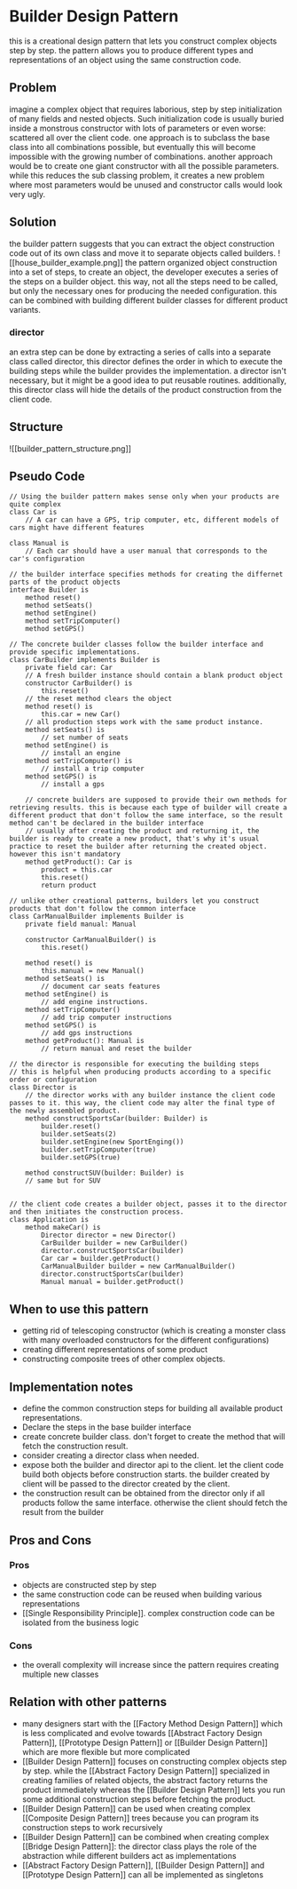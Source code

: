 # Builder Design Pattern
this is a creational design pattern that lets you construct complex objects step by step. the pattern allows you to produce different types and representations of an object using the same construction code.

## Problem
imagine a complex object that requires laborious, step by step initialization of many fields and nested objects. Such initialization code is usually buried inside a monstrous constructor with lots of parameters or even worse: scattered all over the client code.
one approach is to subclass the base class into all combinations possible, but eventually this will become impossible with the growing number of combinations.
another approach would be to create one giant constructor with all the possible parameters. while this reduces the sub classing problem, it creates a new problem where most parameters would be unused and constructor calls would look very ugly.

## Solution
the builder pattern suggests that you can extract the object construction code out of its own class and move it to separate objects called builders.
![[house_builder_example.png]]
the pattern organized object construction into a set of steps, to create an object, the developer executes a series of the steps on a builder object. this way, not all the steps need to be called, but only the necessary ones for producing the needed configuration.
this can be combined with building different builder classes for different product variants.
### director
an extra step can be done by extracting a series of calls into a separate class called director, this director defines the order in which to execute the building steps while the builder provides the implementation.
a director isn't necessary, but it might be a good idea to put reusable routines.
additionally, this director class will hide the details of the product construction from the client code.

## Structure
![[builder_pattern_structure.png]]
## Pseudo Code

```
// Using the builder pattern makes sense only when your products are quite complex
class Car is
    // A car can have a GPS, trip computer, etc, different models of cars might have different features

class Manual is
    // Each car should have a user manual that corresponds to the car's configuration

// the builder interface specifies methods for creating the differnet parts of the product objects
interface Builder is
    method reset()
    method setSeats()
    method setEngine()
    method setTripComputer()
    method setGPS()

// The concrete builder classes follow the builder interface and provide specific implementations.
class CarBuilder implements Builder is 
    private field car: Car
    // A fresh builder instance should contain a blank product object
    constructor CarBuilder() is
        this.reset()
    // the reset method clears the object
    method reset() is
        this.car = new Car()
    // all production steps work with the same product instance.
    method setSeats() is
        // set number of seats
    method setEngine() is
        // install an engine
    method setTripComputer() is 
        // install a trip computer
    method setGPS() is
        // install a gps

    // concrete builders are supposed to provide their own methods for retrieving results. this is because each type of builder will create a different product that don't follow the same interface, so the result method can't be declared in the builder interface
    // usually after creating the product and returning it, the builder is ready to create a new product, that's why it's usual practice to reset the builder after returning the created object. however this isn't mandatory
    method getProduct(): Car is 
        product = this.car
        this.reset()
        return product

// unlike other creational patterns, builders let you construct products that don't follow the common interface
class CarManualBuilder implements Builder is
    private field manual: Manual

    constructor CarManualBuilder() is 
        this.reset()

    method reset() is
        this.manual = new Manual()
    method setSeats() is
        // document car seats features
    method setEngine() is
        // add engine instructions.
    method setTripComputer()
        // add trip computer instructions
    method setGPS() is
        // add gps instructions
    method getProduct(): Manual is
        // return manual and reset the builder

// the director is responsible for executing the building steps
// this is helpful when producing products according to a specific order or configuration
class Director is
    // the director works with any builder instance the client code passes to it. this way, the client code may alter the final type of the newly assembled product.
    method constructSportsCar(builder: Builder) is 
        builder.reset()
        builder.setSeats(2)
        builder.setEngine(new SportEnging())
        builder.setTripComputer(true)
        builder.setGPS(true)

    method constructSUV(builder: Builder) is 
    // same but for SUV


// the client code creates a builder object, passes it to the director and then initiates the construction process.
class Application is
    method makeCar() is
        Director director = new Director()
        CarBuilder builder = new CarBuilder()
        director.constructSportsCar(builder)
        Car car = builder.getProduct()
        CarManualBuilder builder = new CarManualBuilder()
        director.constructSportsCar(builder)
        Manual manual = builder.getProduct()
```

## When to use this pattern
- getting rid of telescoping constructor (which is creating a monster class with many overloaded constructors for the different configurations)
- creating different representations of some product
- constructing composite trees of other complex objects.

## Implementation notes
- define the common construction steps for building all available product representations.
- Declare the steps in the base builder interface
- create concrete builder class. don't forget to create the method that will fetch the construction result.
- consider creating a director class when needed.
- expose both the builder and director api to the client. let the client code build both objects before construction starts. the builder created by client will be passed to the director created by the client.
- the construction result can be obtained from the director only if all products follow the same interface. otherwise the client should fetch the result from the builder


## Pros and Cons
### Pros
- objects are constructed step by step
- the same construction code can be reused when building various representations
- [[Single Responsibility Principle]]. complex construction code can be isolated from the business logic
### Cons 
- the overall complexity will increase since the pattern requires creating multiple new classes
## Relation with other patterns
- many designers start with the [[Factory Method Design Pattern]] which is less complicated and evolve towards  [[Abstract Factory Design Pattern]], [[Prototype Design Pattern]] or [[Builder Design Pattern]] which are more flexible but more complicated
- [[Builder Design Pattern]] focuses on constructing complex objects step by step. while the [[Abstract Factory Design Pattern]] specialized in creating families of related objects, the abstract factory returns the product immediately whereas the [[Builder Design Pattern]] lets you run some additional construction steps before fetching the product.
- [[Builder Design Pattern]] can be used when creating complex [[Composite Design Pattern]] trees because you can program its construction steps to work recursively
- [[Builder Design Pattern]] can be combined when creating complex [[Bridge Design Pattern]]: the director class plays the role of the abstraction while different builders act as implementations
- [[Abstract Factory Design Pattern]], [[Builder Design Pattern]] and [[Prototype Design Pattern]] can all be implemented as singletons